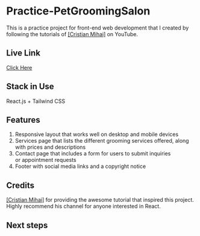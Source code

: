 # Practice-PetGroomingSalon
This is a practice project for front-end web development that I created by following the tutorials of <a href="https://www.youtube.com/CristianMihai01" target="_blank">[Cristian Mihai]</a> on YouTube. 
## Live Link
<a href="https://bonbon-practice-pet-grooming-salon.vercel.app/" target="_blank">Click Here</a>
## Stack in Use
React.js + Tailwind CSS
## Features
1. Responsive layout that works well on desktop and mobile devices
2. Services page that lists the different grooming services offered, along with prices and descriptions
3. Contact page that includes a form for users to submit inquiries or appointment requests
4. Footer with social media links and a copyright notice
## Credits
<a href="https://www.youtube.com/CristianMihai01" target="_blank">[Cristian Mihai]</a> for providing the awesome tutorial that inspired this project. Highly recommend his channel for anyone interested in React.
## Next steps
